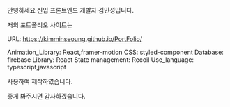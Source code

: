 안녕하세요 신입 프론트엔드 개발자 김민성입니다.

저의 포트폴리오 사이트는

URL: https://kimminseoung.github.io/PortFolio/

Animation_Library: React,framer-motion
CSS: styled-component
Database: firebase
Library: React
State management: Recoil
Use_language: typescript,javascript

사용하여 제작하였습니다.

좋게 봐주시면 감사하겠습니다.
